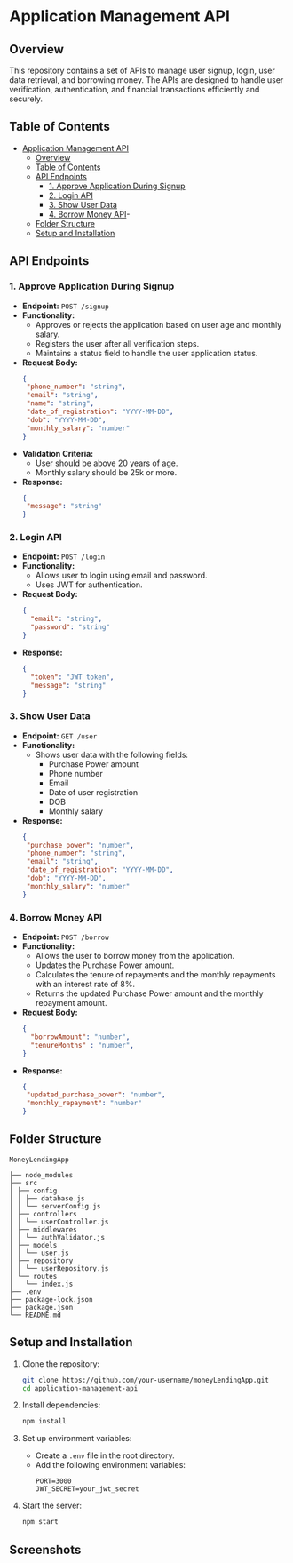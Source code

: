 
# Application Management API

## Overview
This repository contains a set of APIs to manage user signup, login, user data retrieval, and borrowing money. The APIs are designed to handle user verification, authentication, and financial transactions efficiently and securely.

## Table of Contents
- [Application Management API](#application-management-api)
  - [Overview](#overview)
  - [Table of Contents](#table-of-contents)
  - [API Endpoints](#api-endpoints)
    - [1. Approve Application During Signup](#1-approve-application-during-signup)
    - [2. Login API](#2-login-api)
    - [3. Show User Data](#3-show-user-data)
    - [4. Borrow Money API](#4-borrow-money-api)-
  - [Folder Structure](#folder-structure)
  - [Setup and Installation](#setup-and-installation)
  
 

## API Endpoints

### 1. Approve Application During Signup
- **Endpoint:** `POST /signup`
- **Functionality:**
  - Approves or rejects the application based on user age and monthly salary.
  - Registers the user after all verification steps.
  - Maintains a status field to handle the user application status.
- **Request Body:**
   ```json
  {
    "phone_number": "string",
    "email": "string",
    "name": "string",
    "date_of_registration": "YYYY-MM-DD",
    "dob": "YYYY-MM-DD",
    "monthly_salary": "number"
  }
- **Validation Criteria:**
  - User should be above 20 years of age.
  - Monthly salary should be 25k or more.
- **Response:**
   ```json
  {
    "message": "string"
  }
### 2. Login API
- **Endpoint:** `POST /login`
- **Functionality:**
  - Allows user to login using email and password.
  - Uses JWT for authentication.
- **Request Body:**
  ```json
  {
    "email": "string",
    "password": "string"
  }
- **Response:**
  ```json
  {
    "token": "JWT token",
    "message": "string"
  }
### 3. Show User Data
- **Endpoint:** `GET /user`
- **Functionality:**
  - Shows user data with the following fields:
    - Purchase Power amount
    - Phone number
    - Email
    - Date of user registration
    - DOB
    - Monthly salary
- **Response:**
   ```json
  {
    "purchase_power": "number",
    "phone_number": "string",
    "email": "string",
    "date_of_registration": "YYYY-MM-DD",
    "dob": "YYYY-MM-DD",
    "monthly_salary": "number"
  }
### 4. Borrow Money API
- **Endpoint:** `POST /borrow`
- **Functionality:**
  - Allows the user to borrow money from the application.
  - Updates the Purchase Power amount.
  - Calculates the tenure of repayments and the monthly repayments with an interest rate of 8%.
  - Returns the updated Purchase Power amount and the monthly repayment amount.
- **Request Body:**
  ```json
  {
    "borrowAmount": "number",
    "tenureMonths" : "number",
  }
- **Response:**
   ``` json
  {
    "updated_purchase_power": "number",
    "monthly_repayment": "number"
  }
## Folder Structure
```
MoneyLendingApp

├── node_modules
├── src
│ ├── config
│ │ ├── database.js
│ │ └── serverConfig.js
│ ├── controllers
│ │ └── userController.js
│ ├── middlewares
│ │ └── authValidator.js
│ ├── models
│ │ └── user.js
│ ├── repository
│ │ └── userRepository.js
│ └── routes
│   └── index.js
├── .env
├── package-lock.json
├── package.json
└── README.md
```
## Setup and Installation

1. Clone the repository:
   ```bash
   git clone https://github.com/your-username/moneyLendingApp.git
   cd application-management-api
   ```
2. Install dependencies:
   ```bash
   npm install
   ```
3. Set up environment variables:
   - Create a `.env` file in the root directory.
   - Add the following environment variables:
      ```
      PORT=3000
      JWT_SECRET=your_jwt_secret
      ```


4. Start the server:
   ```bash
   npm start
   ```



## Screenshots

